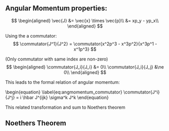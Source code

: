 ## Angular Momentum properties:

$$
\begin{aligned}
  \vec{J} &= \vec{x} \times \vec{p}\\
  &= xp_y - yp_x\\
\end{aligned}
$$

Using the a commutator:
$$
  \commutator{J^1}{J^2} = \commutator{x^2p^3 - x^3p^2}{x^3p^1 - x^1p^3}
$$

(Only commutator with same index are non-zero)
$$
\begin{aligned}
  \commutator{J_i}{J_i} &= 0\\
  \commutator{J_i}{J_j} &\ne 0\\
\end{aligned}
$$

This leads to the formal relation of angular momentum:

\begin{equation}
  \label{eq:angmomentum_commutator}
  \commutator{J^i}{J^j} = i \hbar J^{ijk} \sigma^k J^k
\end{equation}

This related transformation and sum to Noethers theorem

## Noethers Theorem
